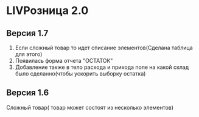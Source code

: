 
<p align="center">
    <h1>LIVРозница 2.0</h1>
</p>

## Версия 1.7

1) Если сложный товар то идет списание элементов(Сделана таблица для этого)
2) Появилась форма отчета "ОСТАТОК"
3) Добавление также в тело расxода и приxода поле на какой склад было сделанно(чтобы ускорить выборку остатка)

## Версия 1.6

Сложный товар( товар может состоят из несколько элементов)

